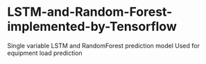 # LSTM-and-Random-Forest-implemented-by-Tensorflow
Single variable LSTM and RandomForest prediction model Used for equipment load prediction
